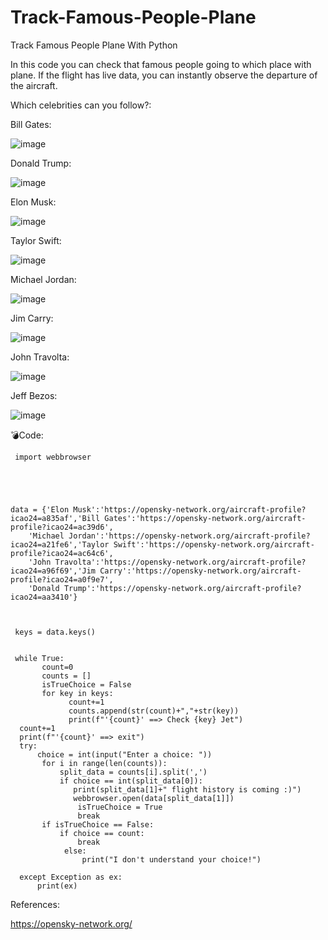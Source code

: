 # Track-Famous-People-Plane
Track Famous People Plane With Python


In this code you can check that famous people going to which place with plane. If the flight has live data, you can instantly observe the departure of the aircraft.

Which celebrities can you follow?:

Bill Gates:

![image](https://user-images.githubusercontent.com/75094927/155206796-16975053-420e-4f16-9be6-bc5b3f371960.png)


Donald Trump:

![image](https://user-images.githubusercontent.com/75094927/155206566-38234eb1-1199-40fd-8a6f-536ca15702af.png)


Elon Musk:

![image](https://user-images.githubusercontent.com/75094927/155206622-b6b24a11-a821-4868-96bc-32549d179c64.png)



Taylor Swift:

![image](https://user-images.githubusercontent.com/75094927/155206665-15ab1f6a-579a-490e-b3b4-0155e26147bc.png)


Michael Jordan:

![image](https://user-images.githubusercontent.com/75094927/155206739-c5bd7bfa-efcb-4573-85d5-9abe7cd10bae.png)


Jim Carry:

![image](https://user-images.githubusercontent.com/75094927/155206905-049c42f6-d4d3-46dd-9762-79143a992fe7.png)


John Travolta:

![image](https://user-images.githubusercontent.com/75094927/155206938-d2a7276e-998c-422b-a4ec-31a842041c36.png)

Jeff Bezos:

![image](https://user-images.githubusercontent.com/75094927/155568307-38ea1673-444a-47d7-82d2-9f31f8d3c2df.png)


 



💣Code:



     import webbrowser





    data = {'Elon Musk':'https://opensky-network.org/aircraft-profile?icao24=a835af','Bill Gates':'https://opensky-network.org/aircraft-profile?icao24=ac39d6',
        'Michael Jordan':'https://opensky-network.org/aircraft-profile?icao24=a21fe6','Taylor Swift':'https://opensky-network.org/aircraft-profile?icao24=ac64c6',
        'John Travolta':'https://opensky-network.org/aircraft-profile?icao24=a96f69','Jim Carry':'https://opensky-network.org/aircraft-profile?icao24=a0f9e7',
        'Donald Trump':'https://opensky-network.org/aircraft-profile?icao24=aa3410'}



     keys = data.keys()
 
 
     while True:
           count=0
           counts = []
           isTrueChoice = False
           for key in keys:
                 count+=1
                 counts.append(str(count)+","+str(key))
                 print(f"'{count}' ==> Check {key} Jet")
      count+=1
      print(f"'{count}' ==> exit")
      try:
          choice = int(input("Enter a choice: "))
           for i in range(len(counts)):
               split_data = counts[i].split(',')
               if choice == int(split_data[0]):
                  print(split_data[1]+" flight history is coming :)")
                  webbrowser.open(data[split_data[1]])
                   isTrueChoice = True
                   break
           if isTrueChoice == False:
               if choice == count:
                   break
                else:
                    print("I don't understand your choice!")
          
      except Exception as ex:
          print(ex)
        
      
References:
 
 https://opensky-network.org/






